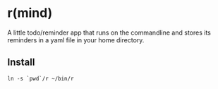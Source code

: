 r(mind)
=======

A little todo/reminder app that runs on the commandline and stores its reminders in a yaml file in your home directory.


Install
-------

```ln -s `pwd`/r ~/bin/r```

